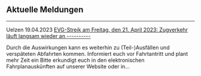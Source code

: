 Aktuelle Meldungen
----------

---

 Uelzen 19.04.2023 [EVG-Streik am Freitag, den 21. April 2023: Zugverkehr läuft langsam wieder an ----------](https://www.der-metronom.de/aktuell/evg-streik-am-freitag-den-21.-april-2023)

Durch die Auswirkungen kann es weiterhin zu (Teil-)Ausfällen und verspäteten Abfahrten kommen. Informiert euch vor Fahrtantritt und plant mehr Zeit ein
Bitte erkundigt euch in den elektronischen Fahrplanauskünften auf unserer Website oder in...
